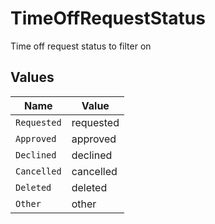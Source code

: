 # TimeOffRequestStatus

Time off request status to filter on


## Values

| Name        | Value       |
| ----------- | ----------- |
| `Requested` | requested   |
| `Approved`  | approved    |
| `Declined`  | declined    |
| `Cancelled` | cancelled   |
| `Deleted`   | deleted     |
| `Other`     | other       |